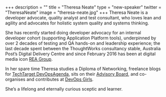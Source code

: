 +++
description = ""
title = "Theresa Neate"
type = "new-speaker"
twitter = "TheresaNeate"
image = "theresa-neate.jpg"
+++
Theresa Neate is a developer advocate, quality analyst and test consultant, who loves lean and agility and advocates for holistic system quality and systems thinking.

She has recently started doing developer advocacy for an internal developer cohort (supporting Application Platform tools), underpinned by over 2 decades of testing and QA hands-on and leadership experience; the last decade spent between the ThoughtWorks consultancy stable, Australia Post’s Digital Delivery Centre and since February 2016 has been at digital media icon [REA Group](https://www.rea-group.com/IRM/content/default.aspx).

In her spare time Theresa studies a Diploma of Networking, freelance blogs for [TechTarget DevOpsAgenda](https://www.techtarget.com/contributor/Theresa-Neate), sits on their [Advisory Board](https://devopsagenda.techtarget.com/feature/DevOps-Agenda-Advisory-Board), and co-organises and contributes at [DevOps Girls](https://twitter.com/devopsgirls).

She’s a lifelong and eternally curious sceptic and learner.